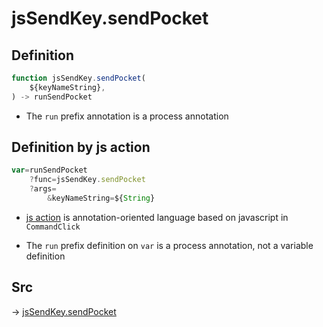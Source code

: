 # jsSendKey.sendPocket

## Definition

```js.js
function jsSendKey.sendPocket(
	${keyNameString},
) -> runSendPocket
```

- The `run` prefix annotation is a process annotation
## Definition by js action

```js.js
var=runSendPocket
	?func=jsSendKey.sendPocket
	?args=
		&keyNameString=${String}
```

- [js action](#) is annotation-oriented language based on javascript in `CommandClick`

- The `run` prefix definition on `var` is a process annotation, not a variable definition

## Src

-> [jsSendKey.sendPocket](https://github.com/puutaro/CommandClick/blob/master/app/src/main/java/com/puutaro/commandclick/fragment_lib/terminal_fragment/js_interface/JsSendKey.kt#L22)


